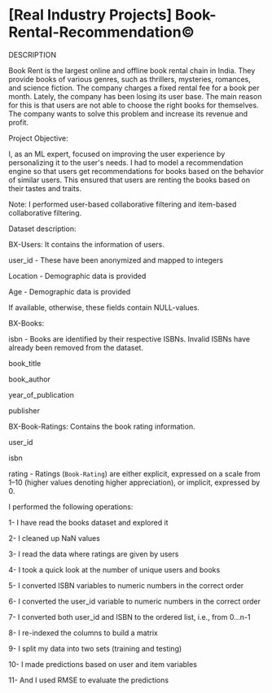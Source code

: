 # [Real Industry Projects] Book-Rental-Recommendation©
DESCRIPTION

Book Rent is the largest online and offline book rental chain in India. They provide books of various genres, such as thrillers, mysteries, romances, and science fiction. The company charges a fixed rental fee for a book per month. Lately, the company has been losing its user base. The main reason for this is that users are not able to choose the right books for themselves. The company wants to solve this problem and increase its revenue and profit. 

Project Objective:

I, as an ML expert, focused on improving the user experience by personalizing it to the user's needs. I had to model a recommendation engine so that users get recommendations for books based on the behavior of similar users. This ensured that users are renting the books based on their tastes and traits.

Note: I performed user-based collaborative filtering and item-based collaborative filtering.

Dataset description:

BX-Users: It contains the information of users.

user_id - These have been anonymized and mapped to integers

Location - Demographic data is provided

Age - Demographic data is provided

If available, otherwise, these fields contain NULL-values.

 

BX-Books: 

isbn - Books are identified by their respective ISBNs. Invalid ISBNs have already been removed from the dataset.

book_title

book_author

year_of_publication

publisher


 

BX-Book-Ratings: Contains the book rating information. 

user_id

isbn

rating - Ratings (`Book-Rating`) are either explicit, expressed on a scale from 1–10 (higher values denoting higher appreciation), or implicit, expressed by 0.

 

I performed the following operations:

1- I have read the books dataset and explored it

2- I cleaned up NaN values

3- I read the data where ratings are given by users

4- I took a quick look at the number of unique users and books

5- I converted ISBN variables to numeric numbers in the correct order

6- I converted the user_id variable to numeric numbers in the correct order

7- I converted both user_id and ISBN to the ordered list, i.e., from 0...n-1

8- I re-indexed the columns to build a matrix

9- I split my data into two sets (training and testing)

10- I made predictions based on user and item variables

11- And I used RMSE to evaluate the predictions
